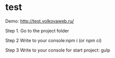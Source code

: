 # test
Demo: http://test.volkovaweb.ru/

Step 1. 
Go to the project folder

Step 2
Write to your console:npm i (or npm ci)

Step 3
Write to your console for start project:
gulp
